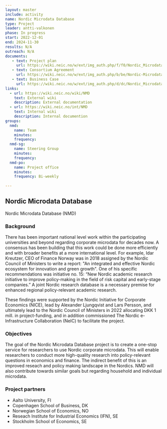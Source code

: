 ```yaml
---
layout: master
include: activity
name: Nordic Microdata Database
type: Project
leader: antti-valkonen
phase: In progress
start: 2022-12-01
end: 2024-11-30
results: N/A
outreach: N/A
documents:
   - text: Project plan
     url: https://wiki.neic.no/w/ext/img_auth.php/f/f0/Nordic_Microdata_Database_%28NMD%29_Project_Plan.pdf
   - text: Consortium Agreement
     url: https://wiki.neic.no/w/ext/img_auth.php/b/be/Nordic-Microdata-Database-Consortium-Agreement.pdf
   - text: Business Case
     url: https://wiki.neic.no/w/ext/img_auth.php/d/dc/Nordic_Microdata_Database_-_Business_Case.pdf
links:
  - url: https://wiki.neic.no/wiki/NMD
    text: External wiki
    description: External documentation
  - url: https://wiki.neic.no/int/NMD
    text: Internal wiki
    description: Internal documention
groups:
  nmd:
    name: Team
    minutes: 
    frequency: 
  nmd-sg:
    name: Steering Group 
    minutes: 
    frequency: 
  nmd-po:
    name: Project office
    minutes:
    frequency: Bi-weekly
     
---
```

## Nordic Microdata Database

 Nordic Microdata Database (NMD)

### Background

There has been important national level work within the participating universities and beyond regarding corporate microdata for decades now. A consensus has been building that this work could be done more efficiently and with broader benefits at a more international level. For example, Idar Kreutzer, CEO of Finance Norway was in 2018 assigned by the Nordic Council of Ministers to write a report: "An integrated and effective Nordic ecosystem for innovation and green growth". One of his specific recommendations was initiative no. 15: “New Nordic academic research initiative to improve policy-making in the field of risk capital and early-stage companies.” A joint Nordic research database is a necessary premise for enhanced regional policy-relevant academic research.

These findings were supported by the Nordic Initiative for Corporate Economics (NICE), lead by Alexander Ljungqvist and Lars Persson, and ultimately lead to the Nordic Council of Ministers in 2022 allocating DKK 1 mill. in project-funding, and in addition commissioned The Nordic e-Infrastructure Collaboration (NeIC) to facilitate the project.


### Objectives

The goal of the Nordic Microdata Database project is to create a one-stop service for researchers to use Nordic corporate microdata. This will enable researchers to conduct more high-quality research into policy-relevant questions in economics and finance. The indirect benefit of this is an improved reseach and policy making landscape in the Nordics. NMD will also contribute towards similar goals but regarding household and individual microdata.

### Project partners

* Aalto University, FI
* Copenhagen School of Business, DK
* Norwegian School of Economics, NO
* Reseach Institute for Industrial Economics (IFN), SE
* Stockholm School of Economics, SE
